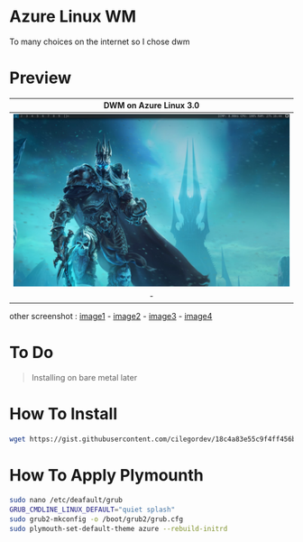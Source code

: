 # Azure Linux WM
To many choices on the internet so I chose dwm

# Preview
| DWM on Azure Linux 3.0 |
|-|
| ![](image/dwm.png) |
| <div align="center"> - </div> |

other screenshot : [image1](image/preview-dwm.png) - [image2](image/preview-kernel-6.11.0.png) - [image3](image/preview-plymounth.png) - [image4](image/ms-edge-on-azurelinux.png)

# To Do
> Installing on bare metal later

# How To Install
```zsh
wget https://gist.githubusercontent.com/cilegordev/18c4a83e55c9f4ff456b6c0a9658d617/raw/0bbdcaec9902e2fdbd8466fbf0be4ebe7251535e/dwm-src-azl3.sh && chmod +x dwm-src-azl3.sh && ./dwm-src-azl3.sh
```

# How To Apply Plymounth
```zsh
sudo nano /etc/deafault/grub
GRUB_CMDLINE_LINUX_DEFAULT="quiet splash"
sudo grub2-mkconfig -o /boot/grub2/grub.cfg
sudo plymouth-set-default-theme azure --rebuild-initrd
```
